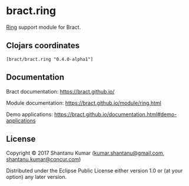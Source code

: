 # bract.ring

[Ring](https://github.com/ring-clojure) support module for Bract.


## Clojars coordinates

`[bract/bract.ring "0.4.0-alpha1"]`


## Documentation

Bract documentation: https://bract.github.io/

Module documentation: https://bract.github.io/module/ring.html

Demo applications: https://bract.github.io/documentation.html#demo-applications


## License

Copyright © 2017 Shantanu Kumar (kumar.shantanu@gmail.com, shantanu.kumar@concur.com)

Distributed under the Eclipse Public License either version 1.0 or (at
your option) any later version.

